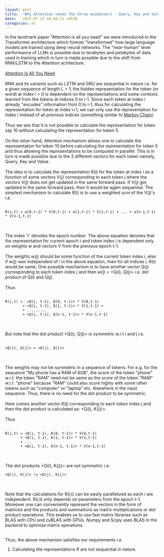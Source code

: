 ```yaml
---
layout: post
title:  "Why Attention needs the three musketeers - Query, Key and Value"
date:   2025-07-22 18:50:11 +0530
categories: ml
---
```

In the landmark paper "Attention is all you need" we were introduced to the Transformer architecture which forever "transformed" how large language models are trained using deep neural networks. The "near-human" level performance of LLMs is possible due to terabytes and petabytes of data used in training which in turn is made possible due to the shift from RNN/LSTM to the Attention achitecture.<br/><br/>
[Attention Is All You Need](https://arxiv.org/abs/1706.03762)<br/><br/>
RNN and its variants such as LSTM and GRU are sequential in nature i.e. for a given sequence of length L > 1, the hidden representation for the token (or word) at index i > 0 is dependent on the representations and some contexts learned from the tokens at indices 0 to i-1. Since each token at index i already "encodes" information from 0 to i-1, thus for calculating the representation for token at index i+1, we can only use the representation for index i instead of all previous indices (something similar to [Markov Chain](https://en.wikipedia.org/wiki/Markov_chain)).<br/><br/> 
Thus we see that it is not possible to calculate the representation for token say 10 without calculating the representation for token 5.<br/><br/>
On the other hand, Attention mechanism allows one to calculate the representation for token 10 before calculating the representation for token 5 and thus allowing the representations to be computed in parallel. This is in turn is made possible due to the 3 different vectors for each token namely, Query, Key and Value.<br/><br/>
The idea is to calculate the representation R(i) for the token at index i as a function of some vectors V(j) corresponding to each token j where the vectors V(j) does not get updated in the same forward pass. If V(j) got updated in the same forward pass, then it would be again sequential. The simplest mechanism to calculate R(i) is to use a weighted sum of the V(j)'s i.e.<br/><br/>
  ```
  R(i,t) = w(0,t-1) * V(0,t-1) + w(1,t-1) * V(1,t-1) + ... + w(n-1,t-1) * V(n-1,t-1)
  ```
  <br/><br/>
The index 't' denotes the epoch number. The above equation denotes that the representation for current epoch t and token index i is dependent only on weights w and vectors V from the previous epoch t-1.<br/><br/>
The weights w(j) should be some function of the current token index i, else if w(j) was independent of i in the above equation, then for all indices i, R(i) would be same. One possible mechanism is to have another vector Q(j) corresponding to each token index j and then w(j) = <Q(i), Q(j)> i.e. dot product of Q(i) and Q(j). <br/><br/>
Thus<br/><br/>
  ```
  R(i,t) =  <Q(i, t-1), Q(0, t-1)> * V(0,t-1)
          + <Q(i, t-1), Q(1, t-1)> * V(1,t-1) +
          + .........
          + <Q(i, t-1), Q(n-1, t-1)> * V(n-1,t-1)
  ```
  <br/><br/>
But note that the dot product <Q(i), Q(j)> is symmetric w.r.t i and j i.e.<br/><br/>
  ```
  <Q(i), Q(j)> = <Q(j), Q(i)>
  ```
  <br/><br/>
The weights may not be symmetric in a sequence of tokens. For e.g. for the sequence "My phone has a RAM of 6GB", the score of the token "phone" w.r.t. the token "RAM" need not be same as the score of the token "RAM" w.r.t. "phone" because "RAM" could also score highly with some other tokens such as "computer" or "laptop" etc. elsewhere in the input sequence. Thus, there is no need for the dot product to be symmetric.<br/><br/>
Here comes another vector K(j) corresponding to each token index j and then the dot product is calculated as: <Q(i), K(j))>. <br/><br/>
Thus<br/><br/>
  ```
  R(i,t) = <Q(i, t-1), K(0, t-1)> * V(0,t-1)
         + <Q(i, t-1), K(1, t-1)> * V(1,t-1)
         + ...
         + <Q(i, t-1), K(n-1, t-1)> * V(n-1,t-1)
  ```
  <br/><br/>
The dot products <Q(i), K(j))> are not symmetric i.e.
  ```
  <Q(i), K(j)> != <Q(j), K(i)>
  ```
  <br/><br/>
Note that the calculations for R(i,t) can be easily parallelized as each i are independent. R(i,t) only depends on parameters from the epoch t-1. Moreover one can conveniently represent the vectors in the form of matrices and the products and summations as matrix multiplications or dot product operations. This enables us to use fast matrix libraries such as BLAS with CPU and cuBLAS with GPUs. Numpy and Scipy uses BLAS in the backend to optimize matrix operations.<br/><br/>

Thus, the above mechanism satisfies our requirements i.e.
1. Calculating the representations R are not sequential in nature.
